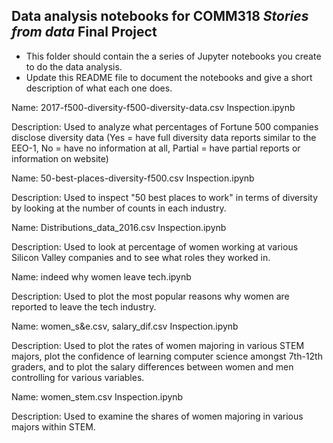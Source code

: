 ## Data analysis notebooks for COMM318 _Stories from data_ Final Project

* This folder should contain the a series of Jupyter notebooks you create to do the data analysis.
* Update this README file to document the notebooks and give a short description of what each one does.

Name: 2017-f500-diversity-f500-diversity-data.csv Inspection.ipynb

Description: Used to analyze what percentages of Fortune 500 companies disclose diversity data (Yes = have full diversity data reports similar to the EEO-1, No = have no information at all, Partial = have partial reports or information on website)

Name: 50-best-places-diversity-f500.csv Inspection.ipynb

Description: Used to inspect "50 best places to work" in terms of diversity by looking at the number of counts in each industry.

Name: Distributions_data_2016.csv Inspection.ipynb

Description: Used to look at percentage of women working at various Silicon Valley companies and to see what roles they worked in.

Name: indeed why women leave tech.ipynb

Description: Used to plot the most popular reasons why women are reported to leave the tech industry.

Name: women_s&e.csv, salary_dif.csv Inspection.ipynb

Description: Used to plot the rates of women majoring in various STEM majors, plot the confidence of learning computer science amongst 7th-12th graders, and to plot the salary differences between women and men controlling for various variables.

Name: women_stem.csv Inspection.ipynb

Description: Used to examine the shares of women majoring in various majors within STEM.

